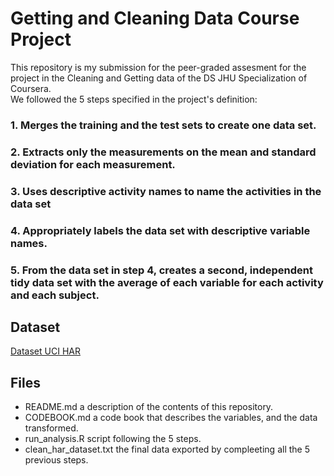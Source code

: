 # Getting and Cleaning Data Course Project
This repository is my submission for the peer-graded assesment for the project in the Cleaning and Getting data of the DS JHU Specialization of Coursera.  
We followed the 5 steps specified in the project's definition:  
### 1. Merges the training and the test sets to create one data set.
### 2. Extracts only the measurements on the mean and standard deviation for each measurement.
### 3. Uses descriptive activity names to name the activities in the data set
### 4. Appropriately labels the data set with descriptive variable names.
### 5. From the data set in step 4, creates a second, independent tidy data set with the average of each variable for each activity and each subject.  

## Dataset
[Dataset UCI HAR](https://d396qusza40orc.cloudfront.net/getdata%2Fprojectfiles%2FUCI%20HAR%20Dataset.zip)

## Files
- README.md a description of the contents of this repository.
- CODEBOOK.md a code book that describes the variables, and the data transformed.
- run_analysis.R script following the 5 steps.
- clean_har_dataset.txt the final data exported by compleeting all the 5 previous steps.
